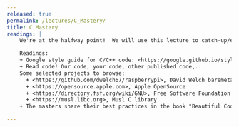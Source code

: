 ```yaml
---
released: true
permalink: /lectures/C_Mastery/
title: C Mastery
readings: |
    We're at the halfway point!  We will use this lecture to catch-up/expand on lecture content covered lightly on first pass, and discuss how to further your mastery of C.

    Readings:
    + Google style guide for C/C++ code: <https://google.github.io/styleguide/cppguide.html>
    + Read code! Our code, your code, other published code,... 
    Some selected projects to browse:
      + <https://github.com/dwelch67/raspberrypi>, David Welch baremetal examples
      + <https://opensource.apple.com>, Apple OpenSource
      + <https://directory.fsf.org/wiki/GNU>, Free Software Foundation (GNU)
      + <https://musl.libc.org>, Musl C library
    + The masters share their best practices in the book "Beautiful Code: Leading Programmers Explain How They Think" <https://www.amazon.com/dp/0596510047>

---
```

